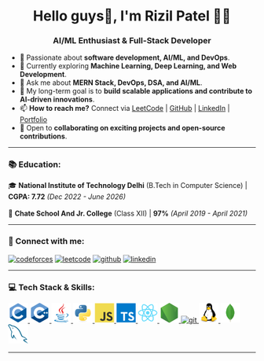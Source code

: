<h1 align="center">Hello guys👋, I'm Rizil Patel 👨‍💻</h1>
<h3 align="center">AI/ML Enthusiast & Full-Stack Developer</h3>


- 👀 Passionate about **software development, AI/ML, and DevOps**. <br>  
- 🌱 Currently exploring **Machine Learning, Deep Learning, and Web Development**. <br>  
- 💬 Ask me about **MERN Stack, DevOps, DSA, and AI/ML**. <br>  
- 🎯 My long-term goal is to **build scalable applications and contribute to AI-driven innovations**. <br>  
- 📫 **How to reach me?** Connect via [LeetCode](https://leetcode.com/rizilpatel9) | [GitHub](https://github.com/rizilpatel9) | [LinkedIn](https://www.linkedin.com/in/rizilpatel9/) | [Portfolio](#) <br>  
- 💞️ Open to **collaborating on exciting projects and open-source contributions**. <br>  

---

<h3 align="left">📚 Education:</h3>

🎓 **National Institute of Technology Delhi** (B.Tech in Computer Science) | **CGPA: 7.72** *(Dec 2022 - June 2026)* <br>  
🏫 **Chate School And Jr. College** (Class XII) | **97%** *(April 2019 - April 2021)*  

---

<h3 align="left">🌟 Connect with me:</h3>
<p align="left">
<a href="https://codeforces.com/profile/ac04" target="blank"><img align="center" src="https://raw.githubusercontent.com/rahuldkjain/github-profile-readme-generator/master/src/images/icons/Social/codeforces.svg" alt="codeforces" height="30" width="40" /></a>
<a href="https://leetcode.com/rizilpatel9" target="blank"><img align="center" src="https://raw.githubusercontent.com/rahuldkjain/github-profile-readme-generator/master/src/images/icons/Social/leet-code.svg" alt="leetcode" height="30" width="40" /></a>
<a href="https://github.com/rizilpatel9" target="blank"><img align="center" src="https://cdn-icons-png.flaticon.com/512/25/25231.png" alt="github" height="30" width="40" /></a>
<a href="https://www.linkedin.com/in/rizilpatel9/" target="blank"><img align="center" src="https://upload.wikimedia.org/wikipedia/commons/c/ca/LinkedIn_logo_initials.png" alt="linkedin" height="30" width="40" /></a>
</p>

---

<h3 align="left">💻 Tech Stack & Skills:</h3>
<p align="left">
<a href="https://www.cprogramming.com/" target="_blank" rel="noreferrer"> <img src="https://raw.githubusercontent.com/devicons/devicon/master/icons/c/c-original.svg" alt="c" width="40" height="40"/> </a> 
<a href="https://www.w3schools.com/cpp/" target="_blank" rel="noreferrer"> <img src="https://raw.githubusercontent.com/devicons/devicon/master/icons/cplusplus/cplusplus-original.svg" alt="cplusplus" width="40" height="40"/> </a> 
<a href="https://www.java.com/" target="_blank" rel="noreferrer"> <img src="https://raw.githubusercontent.com/devicons/devicon/master/icons/java/java-original.svg" alt="java" width="40" height="40"/> </a> 
<a href="https://www.python.org" target="_blank" rel="noreferrer"> <img src="https://raw.githubusercontent.com/devicons/devicon/master/icons/python/python-original.svg" alt="python" width="40" height="40"/> </a> 
<a href="https://developer.mozilla.org/en-US/docs/Web/JavaScript" target="_blank" rel="noreferrer"> <img src="https://raw.githubusercontent.com/devicons/devicon/master/icons/javascript/javascript-original.svg" alt="javascript" width="40" height="40"/> </a> 
<a href="https://www.typescriptlang.org/" target="_blank" rel="noreferrer"> <img src="https://raw.githubusercontent.com/devicons/devicon/master/icons/typescript/typescript-original.svg" alt="typescript" width="40" height="40"/> </a> 
<a href="https://react.dev/" target="_blank" rel="noreferrer"> <img src="https://raw.githubusercontent.com/devicons/devicon/master/icons/react/react-original.svg" alt="react" width="40" height="40"/> </a> 
<a href="https://nodejs.org/" target="_blank" rel="noreferrer"> <img src="https://raw.githubusercontent.com/devicons/devicon/master/icons/nodejs/nodejs-original.svg" alt="nodejs" width="40" height="40"/> </a> 
<a href="https://git-scm.com/" target="_blank" rel="noreferrer"> <img src="https://www.vectorlogo.zone/logos/git-scm/git-scm-icon.svg" alt="git" width="40" height="40"/> </a> 
<a href="https://www.linux.org/" target="_blank" rel="noreferrer"> <img src="https://raw.githubusercontent.com/devicons/devicon/master/icons/linux/linux-original.svg" alt="linux" width="40" height="40"/> </a> 
<a href="https://www.mongodb.com/" target="_blank" rel="noreferrer"> <img src="https://raw.githubusercontent.com/devicons/devicon/master/icons/mongodb/mongodb-original.svg" alt="mongodb" width="40" height="40"/> </a> 
<a href="https://www.mysql.com/" target="_blank" rel="noreferrer"> <img src="https://raw.githubusercontent.com/devicons/devicon/master/icons/mysql/mysql-original.svg" alt="mysql" width="40" height="40"/> </a> 
</p>

---


